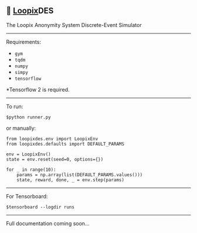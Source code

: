 📧 [Loopix](https://www.usenix.org/conference/usenixsecurity17/technical-sessions/presentation/piotrowska)DES
---
The Loopix Anonymity System Discrete-Event Simulator

---

Requirements:
- `gym`
- `tqdm`
- `numpy`
- `simpy`
- `tensorflow`

*Tensorflow 2 is required.

---

To run:

`$python runner.py` 

or manually:

```
from loopixdes.env import LoopixEnv
from loopixdes.defaults import DEFAULT_PARAMS

env = LoopixEnv()
state = env.reset(seed=0, options={})

for _ in range(10):
    params = np.array(list(DEFAULT_PARAMS.values()))
    state, reward, done, _ = env.step(params) 
```
---
For Tensorboard:

`$tensorboard --logdir runs`

---
Full documentation coming soon...